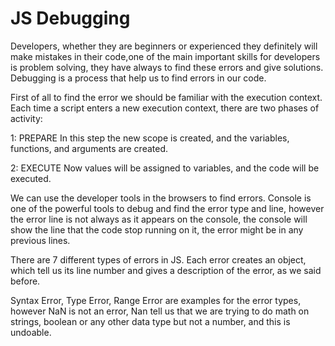 # JS Debugging

Developers, whether they are beginners or experienced they definitely will make mistakes in their code,one of the main important skills for developers is problem solving, they have always to find these errors and give solutions. Debugging is a process that help us to find errors in our code.

First of all to find the error we should be familiar with the execution context.
Each time a script enters a new execution context, there are two phases
of activity:

1: PREPARE
In this step the new scope is created, and the variables, functions, and arguments are created.

2: EXECUTE
Now values will be assigned to variables, and the code will be executed.

We can use the developer tools in the browsers to find errors. Console is one of the powerful tools to debug and find the error type and line, however the error line is not always as it appears on the console, the console will show the line that the code stop running on it, the error might be in any previous lines.

There are 7 different types of errors in JS. Each error creates an object, which tell us its line number and gives a description of the error, as we said before.

Syntax Error, Type Error, Range Error are examples for the error types, however NaN is not an error, Nan tell us that we are trying to do math on strings, boolean or any other data type but not a number, and this is undoable.

